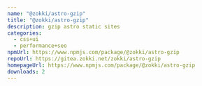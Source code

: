 ```yaml
---
name: "@zokki/astro-gzip"
title: "@zokki/astro-gzip"
description: gzip astro static sites
categories:
  - css+ui
  - performance+seo
npmUrl: https://www.npmjs.com/package/@zokki/astro-gzip
repoUrl: https://gitea.zokki.net/zokki/astro-gzip
homepageUrl: https://www.npmjs.com/package/@zokki/astro-gzip
downloads: 2
---
```

